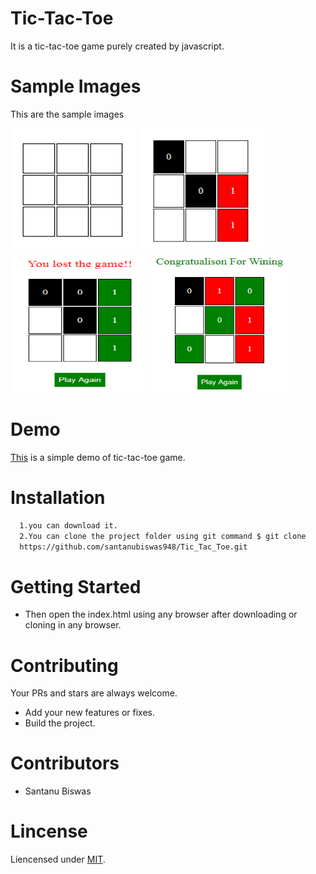 # Tic-Tac-Toe
It is a tic-tac-toe game purely created by javascript.
# Sample Images
This are the sample images

<img src="images/1st_looking.PNG" width="200" height="200"> <img src="images/2nd_looking.PNG" width="200" height="200">
<img src="images/3rd_looking.PNG" width="220" height="220"> <img src="images/4th_looking.PNG" width="220" height="220">

# Demo
[This](https://santanubiswas948.github.io/tic-tac-toe/) is a simple demo of tic-tac-toe game.
# Installation
```sh
  1.you can download it.
  2.You can clone the project folder using git command $ git clone
  https://github.com/santanubiswas948/Tic_Tac_Toe.git
```
# Getting Started
- Then open the index.html using any browser after downloading or cloning in any browser.
# Contributing
Your PRs and stars are always welcome.
- Add your new features or fixes.
- Build the project.
# Contributors
- Santanu Biswas
# Lincense
Liencensed under [MIT](LICENSE).
